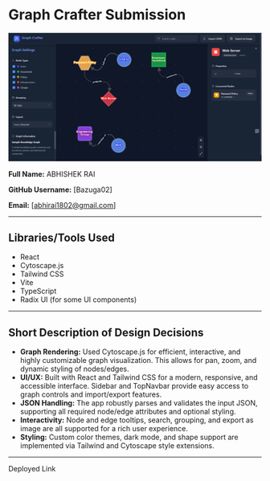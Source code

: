 # Graph Crafter Submission

![Graph Crafter Demo](src/components/images/image.png)

**Full Name:** ABHISHEK RAI

**GitHub Username:** [Bazuga02]

**Email:** [abhirai1802@gmail.com]

---

## Libraries/Tools Used

- React
- Cytoscape.js
- Tailwind CSS
- Vite
- TypeScript
- Radix UI (for some UI components)

---

## Short Description of Design Decisions

- **Graph Rendering:** Used Cytoscape.js for efficient, interactive, and highly customizable graph visualization. This allows for pan, zoom, and dynamic styling of nodes/edges.
- **UI/UX:** Built with React and Tailwind CSS for a modern, responsive, and accessible interface. Sidebar and TopNavbar provide easy access to graph controls and import/export features.
- **JSON Handling:** The app robustly parses and validates the input JSON, supporting all required node/edge attributes and optional styling.
- **Interactivity:** Node and edge tooltips, search, grouping, and export as image are all supported for a rich user experience.
- **Styling:** Custom color themes, dark mode, and shape support are implemented via Tailwind and Cytoscape style extensions.

---

 Deployed Link


